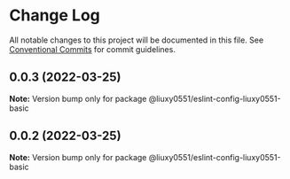 # Change Log

All notable changes to this project will be documented in this file.
See [Conventional Commits](https://conventionalcommits.org) for commit guidelines.

## 0.0.3 (2022-03-25)

**Note:** Version bump only for package @liuxy0551/eslint-config-liuxy0551-basic





## 0.0.2 (2022-03-25)

**Note:** Version bump only for package @liuxy0551/eslint-config-liuxy0551-basic

